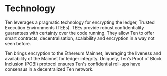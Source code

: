 ---
---
# Technology 

Ten leverages a pragmatic technology for encrypting the ledger, Trusted Execution Environments (TEEs). TEEs provide robust confidentiality guarantees with certainty over the code running. They allow Ten to offer smart contracts, decentralisation, scalability and encryption in a way not seen before.

Ten brings encryption to the Ethereum Mainnet, leveraging the liveness and availability of the Mainnet for ledger integrity. Uniquely, Ten’s Proof of Block Inclusion (POBI) protocol ensures Ten's confidential roll-ups have consensus in a decentralized Ten network.